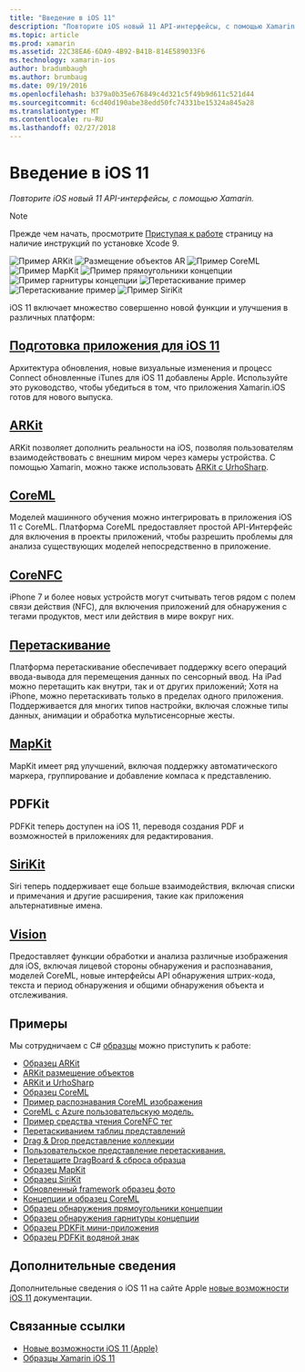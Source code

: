 ```yaml
---
title: "Введение в iOS 11"
description: "Повторите iOS новый 11 API-интерфейсы, с помощью Xamarin."
ms.topic: article
ms.prod: xamarin
ms.assetid: 22C38EA6-6DA9-4B92-B41B-814E589033F6
ms.technology: xamarin-ios
author: bradumbaugh
ms.author: brumbaug
ms.date: 09/19/2016
ms.openlocfilehash: b379a0b35e676849c4d321c5f49b9d611c521d44
ms.sourcegitcommit: 6cd40d190abe38edd50fc74331be15324a845a28
ms.translationtype: MT
ms.contentlocale: ru-RU
ms.lasthandoff: 02/27/2018
---
```

# <a name="introduction-to-ios-11"></a>Введение в iOS 11

_Повторите iOS новый 11 API-интерфейсы, с помощью Xamarin._

> [!NOTE]
> Прежде чем начать, просмотрите [Приступая к работе](get-started.md) страницу на наличие инструкций по установке Xcode 9.

![Пример ARKit](images/arkit.png) ![Размещение объектов AR](images/arkit2.png) ![Пример CoreML](images/coreml.png) ![Пример MapKit](images/mapkit.png) ![Пример прямоугольники концепции](images/vision1.png) ![Пример гарнитуры концепции](images/vision2.png) ![Перетаскивание пример](images/drag-drop.png) ![Перетаскивание пример](images/drag-drop2.png) ![Пример SiriKit](images/sirikit.png)

iOS 11 включает множество совершенно новой функции и улучшения в различных платформ:

## <a name="preparing-your-app-for-ios-11updating-your-appindexmd"></a>[Подготовка приложения для iOS 11](updating-your-app/index.md)

Архитектура обновления, новые визуальные изменения и процесс Connect обновленные iTunes для iOS 11 добавлены Apple. Используйте это руководство, чтобы убедиться в том, что приложения Xamarin.iOS готов для нового выпуска.

## <a name="arkitarkitindexmd"></a>[ARKit](arkit/index.md)

ARKit позволяет дополнить реальности на iOS, позволяя пользователям взаимодействовать с внешним миром через камеры устройства.
С помощью Xamarin, можно также использовать [ARKit с UrhoSharp](arkit/urhosharp.md).

## <a name="coremlcoremlmd"></a>[CoreML](coreml.md)

Моделей машинного обучения можно интегрировать в приложения iOS 11 с CoreML. Платформа CoreML предоставляет простой API-Интерфейс для включения в проекты приложений, чтобы разрешить проблемы для анализа существующих моделей непосредственно в приложение.

## <a name="corenfccorenfcmd"></a>[CoreNFC](corenfc.md)

iPhone 7 и более новых устройств могут считывать тегов рядом с полем связи действия (NFC), для включения приложений для обнаружения с тегами продуктов, мест или действия в мире вокруг них.

## <a name="drag-and-dropdrag-and-dropmd"></a>[Перетаскивание](drag-and-drop.md)

Платформа перетаскивание обеспечивает поддержку всего операций ввода-вывода для перемещения данных по сенсорный ввод. На iPad можно перетащить как внутри, так и от других приложений; Хотя на iPhone, можно перетаскивать только в пределах одного приложения. Поддерживается для многих типов настройки, включая сложные типы данных, анимации и обработка мультисенсорные жесты.

## <a name="mapkitmapkitmd"></a>[MapKit](mapkit.md)

MapKit имеет ряд улучшений, включая поддержку автоматического маркера, группирование и добавление компаса к представлению.

## <a name="pdfkit"></a>PDFKit

PDFKit теперь доступен на iOS 11, переводя создания PDF и возможностей в приложениях для редактирования.

## <a name="sirikitsirikitmd"></a>[SiriKit](sirikit.md)

Siri теперь поддерживает еще больше взаимодействия, включая списки и примечания и другие расширения, такие как приложения альтернативные имена.

## <a name="visionvisionmd"></a>[Vision](vision.md)

Предоставляет функции обработки и анализа различные изображения для iOS, включая лицевой стороны обнаружения и распознавания, моделей CoreML, новые интерфейсы API обнаружения штрих-кода, текста и период обнаружения и общими обнаружения объекта и отслеживания.

## <a name="samples"></a>Примеры

Мы сотрудничаем с C# [образцы](https://developer.xamarin.com/samples/ios/iOS11/) можно приступить к работе:

* [Образец ARKit](https://developer.xamarin.com/samples/monotouch/ios11/ARKitSample/)
* [ARKit размещение объектов](https://developer.xamarin.com/samples/monotouch/ios11/ARKitPlacingObjects/)
* [ARKit и UrhoSharp](arkit/urhosharp.md)
* [Образец CoreML](https://developer.xamarin.com/samples/monotouch/ios11/CoreML)
* [Пример распознавания CoreML изображения](https://developer.xamarin.com/samples/monotouch/ios11/CoreMLImageRecognition)
* [CoreML с Azure пользовательскую модель.](https://developer.xamarin.com/samples/monotouch/ios11/CoreMLAzureModel)
* [Пример средства чтения CoreNFC тег](https://developer.xamarin.com/samples/monotouch/ios11/NFCTagReader/)
* [Перетаскиванием таблиц представлений](https://developer.xamarin.com/samples/monotouch/ios11/DragAndDropTableView)
* [Drag & Drop представление коллекции](https://developer.xamarin.com/samples/monotouch/ios11/DragAndDropCollectionView)
* [Пользовательское представление перетаскивания.](https://developer.xamarin.com/samples/monotouch/ios11/DragAndDropCustomView)
* [Перетащите DragBoard & сброса образца](https://developer.xamarin.com/samples/monotouch/ios11/DragAndDropDragBoard)
* [Образец MapKit](https://developer.xamarin.com/samples/monotouch/ios11/MapKitSample)
* [Образец SiriKit](https://developer.xamarin.com/samples/monotouch/ios11/SiriKitSample/)
* [Обновленный framework образец фото](https://developer.xamarin.com/samples/monotouch/ios11/SamplePhotoApp/)
* [Концепции и образец CoreML](https://developer.xamarin.com/samples/monotouch/ios11/CoreMLVision)
* [Образец обнаружения прямоугольники концепции](https://developer.xamarin.com/samples/monotouch/ios11/VisionRects)
* [Образец обнаружения гарнитуры концепции](https://developer.xamarin.com/samples/monotouch/ios11/VisionFaces)
* [Образец PDKFit мини-приложения](https://developer.xamarin.com/samples/monotouch/ios11/PDFAnnotationWidgetsAdvanced)
* [Образец PDFKit водяной знак](https://developer.xamarin.com/samples/monotouch/ios11/PDFDocumentWatermark)

## <a name="more-information"></a>Дополнительные сведения

Дополнительные сведения о iOS 11 на сайте Apple [новые возможности iOS 11](https://developer.apple.com/ios/) документации.


## <a name="related-links"></a>Связанные ссылки

- [Новые возможности iOS 11 (Apple)](https://developer.apple.com/ios/)
- [Образцы Xamarin iOS 11](https://developer.xamarin.com/samples/ios/iOS11/)
